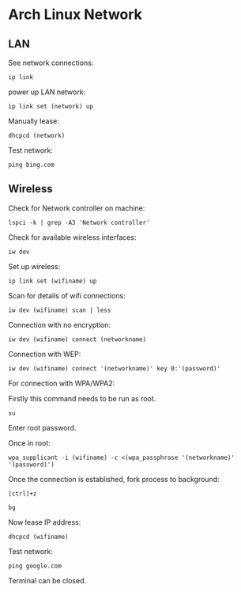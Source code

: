 # Arch Linux Network

## LAN

See network connections:

	ip link

power up LAN network:

	ip link set (network) up

Manually lease:

	dhcpcd (network)

Test network:

	ping bing.com

## Wireless

Check for Network controller on machine:

	lspci -k | grep -A3 'Network controller'

Check for available wireless interfaces:

	iw dev

Set up wireless:

	ip link set (wifiname) up

Scan for details of wifi connections:

	iw dev (wifiname) scan | less

Connection with no encryption:

	iw dev (wifiname) connect (networkname)

Connection with WEP:

	iw dev (wifiname) connect '(networkname)' key 0:'(password)'

For connection with WPA/WPA2:

Firstly this command needs to be run as root.

	su

Enter root password.

Once in root:

	wpa_supplicant -i (wifiname) -c <(wpa_passphrase '(networkname)' '(password)')

Once the connection is established, fork process to background:

	[ctrl]+z

	bg

Now lease IP address:

	dhcpcd (wifiname)

Test network:

	ping google.com

Terminal can be closed.
